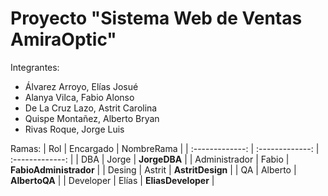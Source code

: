 Proyecto "Sistema Web de Ventas AmiraOptic"
=============

Integrantes:
- Álvarez Arroyo, Elías Josué
- Alanya Vilca, Fabio Alonso
- De La Cruz Lazo, Astrit Carolina
- Quispe Montañez, Alberto Bryan
- Rivas Roque, Jorge Luis


Ramas:
| Rol  | Encargado | NombreRama |
| :-------------: | :-------------: | :-------------: |
| DBA  | Jorge  | **JorgeDBA**  |
| Administrador  | Fabio  | **FabioAdministrador**  |
| Desing  | Astrit  | **AstritDesign**  |
| QA  | Alberto  | **AlbertoQA** |
| Developer  | Elías  | **EliasDeveloper**  |
